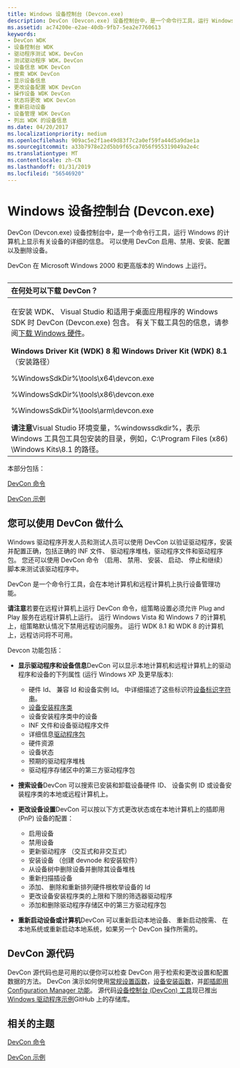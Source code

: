 ```yaml
---
title: Windows 设备控制台 (Devcon.exe)
description: DevCon (Devcon.exe) 设备控制台中，是一个命令行工具，运行 Windows 的计算机上显示有关设备的详细的信息。
ms.assetid: ac74200e-e2ae-40db-9fb7-5ea2e7760613
keywords:
- DevCon WDK
- 设备控制台 WDK
- 驱动程序测试 WDK，DevCon
- 测试驱动程序 WDK，DevCon
- 设备信息 WDK DevCon
- 搜索 WDK DevCon
- 显示设备信息
- 更改设备配置 WDK DevCon
- 操作设备 WDK DevCon
- 状态将更改 WDK DevCon
- 重新启动设备
- 设备管理 WDK DevCon
- 列出 WDK 的设备信息
ms.date: 04/20/2017
ms.localizationpriority: medium
ms.openlocfilehash: 909ac5e2f1ae49d83f7c2a0ef59fa44d5a9dae1a
ms.sourcegitcommit: a33b7978e22d5bb9f65ca7056f955319049a2e4c
ms.translationtype: MT
ms.contentlocale: zh-CN
ms.lasthandoff: 01/31/2019
ms.locfileid: "56546920"
---
```

# <a name="windows-device-console-devconexe"></a>Windows 设备控制台 (Devcon.exe)


DevCon (Devcon.exe) 设备控制台中，是一个命令行工具，运行 Windows 的计算机上显示有关设备的详细的信息。 可以使用 DevCon 启用、禁用、安装、配置以及删除设备。

DevCon 在 Microsoft Windows 2000 和更高版本的 Windows 上运行。

## <span id="ddk_devcon_tools"></span><span id="DDK_DEVCON_TOOLS"></span>


<table>
<colgroup>
<col width="100%" />
</colgroup>
<thead>
<tr class="header">
<th align="left">在何处可以下载 DevCon？</th>
</tr>
</thead>
<tbody>
<tr class="odd">
<td align="left"><p>在安装 WDK、 Visual Studio 和适用于桌面应用程序的 Windows SDK 时 DevCon (Devcon.exe) 包含。 有关下载工具包的信息，请参阅<a href="https://go.microsoft.com/fwlink/p/?linkid=290798" data-raw-source="[Windows Hardware Downloads](https://go.microsoft.com/fwlink/p/?linkid=290798)">下载 Windows 硬件</a>。</p>
<p><strong>Windows Driver Kit (WDK) 8 和 Windows Driver Kit (WDK) 8.1</strong> （安装路径）</p>
<p>%WindowsSdkDir%\tools\x64\devcon.exe</p>
<p>%WindowsSdkDir%\tools\x86\devcon.exe</p>
<p>%WindowsSdkDir%\tools\arm\devcon.exe</p>
<div class="alert">
<strong>请注意</strong>Visual Studio 环境变量，%windowssdkdir%，表示 Windows 工具包工具包安装的目录，例如，C:\Program Files (x86) \Windows Kits\8.1 的路径。
</div>
<div>
 
</div></td>
</tr>
</tbody>
</table>

 

本部分包括：

[DevCon 命令](devcon-general-commands.md)

[DevCon 示例](devcon-examples.md)

## <a name="span-idwhatyoucandowithdevconspanspan-idwhatyoucandowithdevconspanspan-idwhatyoucandowithdevconspanwhat-you-can-do-with-devcon"></a><span id="What_you_can_do_with_DevCon"></span><span id="what_you_can_do_with_devcon"></span><span id="WHAT_YOU_CAN_DO_WITH_DEVCON"></span>您可以使用 DevCon 做什么


Windows 驱动程序开发人员和测试人员可以使用 DevCon 以验证驱动程序，安装并配置正确，包括正确的 INF 文件、 驱动程序堆栈，驱动程序文件和驱动程序包。 您还可以使用 DevCon 命令 （启用、 禁用、 安装、 启动、 停止和继续） 脚本来测试该驱动程序中。

DevCon 是一个命令行工具，会在本地计算机和远程计算机上执行设备管理功能。

**请注意**若要在远程计算机上运行 DevCon 命令，组策略设置必须允许 Plug and Play 服务在远程计算机上运行。 运行 Windows Vista 和 Windows 7 的计算机上，组策略默认情况下禁用远程访问服务。 运行 WDK 8.1 和 WDK 8 的计算机上，远程访问将不可用。

 

Devcon 功能包括：

-   **显示驱动程序和设备信息**DevCon 可以显示本地计算机和远程计算机上的驱动程序和设备的下列属性 (运行 Windows XP 及更早版本):
    -   硬件 Id、 兼容 Id 和设备实例 Id。 中详细描述了这些标识符[设备标识字符串](https://msdn.microsoft.com/library/windows/hardware/ff541224)。
    -   [设备安装程序类](https://msdn.microsoft.com/library/windows/hardware/ff541509)
    -   设备安装程序类中的设备
    -   INF 文件和设备驱动程序文件
    -   详细信息[驱动程序包](https://msdn.microsoft.com/library/windows/hardware/ff539954)
    -   硬件资源
    -   设备状态
    -   预期的驱动程序堆栈
    -   驱动程序存储区中的第三方驱动程序包
-   **搜索设备**DevCon 可以搜索已安装和卸载设备硬件 ID、 设备实例 ID 或设备安装程序类的本地或远程计算机上。

-   **更改设备设置**DevCon 可以按以下方式更改状态或在本地计算机上的插即用 (PnP) 设备的配置：
    -   启用设备
    -   禁用设备
    -   更新驱动程序 （交互式和非交互式）
    -   安装设备 （创建 devnode 和安装软件）
    -   从设备树中删除设备并删除其设备堆栈
    -   重新扫描插设备
    -   添加、 删除和重新排列硬件根枚举设备的 Id
    -   更改设备安装程序类的上限和下限的筛选器驱动程序
    -   添加和删除驱动程序存储区中的第三方驱动程序包
-   **重新启动设备或计算机**DevCon 可以重新启动本地设备、 重新启动按需、 在本地系统或重新启动本地系统，如果另一个 DevCon 操作所需的。

## <a name="span-iddevconsourcecodespanspan-iddevconsourcecodespanspan-iddevconsourcecodespandevcon-source-code"></a><span id="DevCon_source_code"></span><span id="devcon_source_code"></span><span id="DEVCON_SOURCE_CODE"></span>DevCon 源代码


DevCon 源代码也是可用的以便你可以检查 DevCon 用于检索和更改设置和配置数据的方法。 DevCon 演示如何使用[常规设置函数](https://msdn.microsoft.com/library/windows/hardware/ff544985)，[设备安装函数](https://msdn.microsoft.com/library/windows/hardware/ff541299)，并[即插即用 Configuration Manager 功能](https://msdn.microsoft.com/library/windows/hardware/ff549713)。 源代码[设备控制台 (DevCon) 工具](https://go.microsoft.com/fwlink/p/?LinkId=617966)现已推出[Windows 驱动程序示例](https://go.microsoft.com/fwlink/p/?LinkId=616507)GitHub 上的存储库。

## <a name="span-idrelatedtopicsspanrelated-topics"></a><span id="related_topics"></span>相关的主题


[DevCon 命令](devcon-general-commands.md)

[DevCon 示例](devcon-examples.md)

 

 






